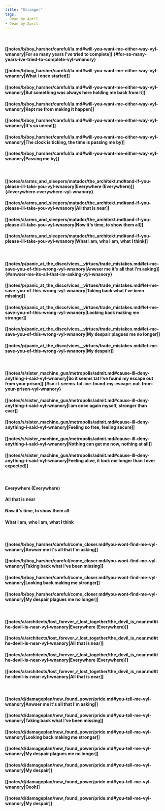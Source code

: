 ```yaml
---
title: "Stronger"
tags:
- Dead by April
- Dead by April
---
```

&nbsp;
#### [[notes/b/boy_harsher/careful/la.md#will-you-want-me-either-way-vyl-wnanory|For so many years I've tried to complete]] {#for-so-many-years-ive-tried-to-complete-vyl-wnanory}
#### [[notes/b/boy_harsher/careful/la.md#will-you-want-me-either-way-vyl-wnanory|What I once started]]
#### [[notes/b/boy_harsher/careful/la.md#will-you-want-me-either-way-vyl-wnanory|But something was always here holding me back from it]]
#### [[notes/b/boy_harsher/careful/la.md#will-you-want-me-either-way-vyl-wnanory|Kept me from making it happen]]
#### [[notes/b/boy_harsher/careful/la.md#will-you-want-me-either-way-vyl-wnanory|It's so unreal]]
#### [[notes/b/boy_harsher/careful/la.md#will-you-want-me-either-way-vyl-wnanory|The clock is ticking, the time is passing me by]]
#### [[notes/b/boy_harsher/careful/la.md#will-you-want-me-either-way-vyl-wnanory|Passing me by]]
&nbsp;
#### [[notes/a/arms_and_sleepers/matador/the_architekt.md#and-if-you-please-ill-take-you-vyl-wnanory|Everywhere (Everywhere)]] {#everywhere-everywhere-vyl-wnanory}
#### [[notes/a/arms_and_sleepers/matador/the_architekt.md#and-if-you-please-ill-take-you-vyl-wnanory|All that is near]]
#### [[notes/a/arms_and_sleepers/matador/the_architekt.md#and-if-you-please-ill-take-you-vyl-wnanory|Now it's time, to show them all]]
#### [[notes/a/arms_and_sleepers/matador/the_architekt.md#and-if-you-please-ill-take-you-vyl-wnanory|What I am, who I am, what I think]]
&nbsp;
#### [[notes/p/panic_at_the_disco/vices__virtues/trade_mistakes.md#let-me-save-you-of-this-wrong-vyl-wnanory|Anwser me it's all that I'm asking]] {#anwser-me-its-all-that-im-asking-vyl-wnanory}
#### [[notes/p/panic_at_the_disco/vices__virtues/trade_mistakes.md#let-me-save-you-of-this-wrong-vyl-wnanory|Taking back what I've been missing]]
#### [[notes/p/panic_at_the_disco/vices__virtues/trade_mistakes.md#let-me-save-you-of-this-wrong-vyl-wnanory|Looking back making me stronger]]
#### [[notes/p/panic_at_the_disco/vices__virtues/trade_mistakes.md#let-me-save-you-of-this-wrong-vyl-wnanory|My despair plagues me no longer]]
#### [[notes/p/panic_at_the_disco/vices__virtues/trade_mistakes.md#let-me-save-you-of-this-wrong-vyl-wnanory|My despair]]
&nbsp;
#### [[notes/s/sister_machine_gun/metropolis/admit.md#cause-ill-deny-anything-i-said-vyl-wnanory|So it seems tat I've found my escape out from your prison]] {#so-it-seems-tat-ive-found-my-escape-out-from-your-prison-vyl-wnanory}
#### [[notes/s/sister_machine_gun/metropolis/admit.md#cause-ill-deny-anything-i-said-vyl-wnanory|I am once again myself, stronger than ever]]
#### [[notes/s/sister_machine_gun/metropolis/admit.md#cause-ill-deny-anything-i-said-vyl-wnanory|Feeling so free, feeling secure]]
#### [[notes/s/sister_machine_gun/metropolis/admit.md#cause-ill-deny-anything-i-said-vyl-wnanory|Nothing can get me now, nothing at all]]
#### [[notes/s/sister_machine_gun/metropolis/admit.md#cause-ill-deny-anything-i-said-vyl-wnanory|Feeling alive, it took me longer than I ever expected]]
&nbsp;
#### Everywhere (Everywhere)
#### All that is near
#### Now it's time, to show them all
#### What I am, who I am, what I think
&nbsp;
#### [[notes/b/boy_harsher/careful/come_closer.md#you-wont-find-me-vyl-wnanory|Anwser me it's all that I'm asking]]
#### [[notes/b/boy_harsher/careful/come_closer.md#you-wont-find-me-vyl-wnanory|Taking back what I've been missing]]
#### [[notes/b/boy_harsher/careful/come_closer.md#you-wont-find-me-vyl-wnanory|Looking back making me stronger]]
#### [[notes/b/boy_harsher/careful/come_closer.md#you-wont-find-me-vyl-wnanory|My despair plagues me no longer]]
&nbsp;
#### [[notes/a/architects/lost_forever_∕∕_lost_together/the_devil_is_near.md#the-devil-is-near-vyl-wnanory|Everywhere (Everywhere)]]
#### [[notes/a/architects/lost_forever_∕∕_lost_together/the_devil_is_near.md#the-devil-is-near-vyl-wnanory|All that is near]]
#### [[notes/a/architects/lost_forever_∕∕_lost_together/the_devil_is_near.md#the-devil-is-near-vyl-wnanory|Everywhere (Everywhere)]]
#### [[notes/a/architects/lost_forever_∕∕_lost_together/the_devil_is_near.md#the-devil-is-near-vyl-wnanory|All that is near]]
&nbsp;
#### [[notes/d/damageplan/new_found_power/pride.md#you-tell-me-vyl-wnanory|Anwser me it's all that I'm asking]]
#### [[notes/d/damageplan/new_found_power/pride.md#you-tell-me-vyl-wnanory|Taking back what I've been missing]]
#### [[notes/d/damageplan/new_found_power/pride.md#you-tell-me-vyl-wnanory|Looking back making me stronger]]
#### [[notes/d/damageplan/new_found_power/pride.md#you-tell-me-vyl-wnanory|My despair plagues me no longer]]
#### [[notes/d/damageplan/new_found_power/pride.md#you-tell-me-vyl-wnanory|My despair]]
#### [[notes/d/damageplan/new_found_power/pride.md#you-tell-me-vyl-wnanory|Oooh]]
#### [[notes/d/damageplan/new_found_power/pride.md#you-tell-me-vyl-wnanory|My despair]]
